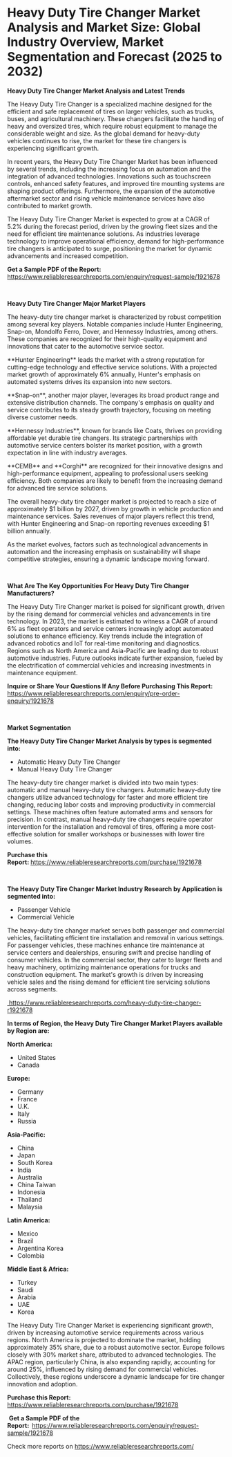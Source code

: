 <p><h1>Heavy Duty Tire Changer Market Analysis and Market Size: Global Industry Overview, Market Segmentation and Forecast (2025 to 2032)</h1></p><p><strong>Heavy Duty Tire Changer Market Analysis and Latest Trends</strong></p>
<p><p>The Heavy Duty Tire Changer is a specialized machine designed for the efficient and safe replacement of tires on larger vehicles, such as trucks, buses, and agricultural machinery. These changers facilitate the handling of heavy and oversized tires, which require robust equipment to manage the considerable weight and size. As the global demand for heavy-duty vehicles continues to rise, the market for these tire changers is experiencing significant growth.</p><p>In recent years, the Heavy Duty Tire Changer Market has been influenced by several trends, including the increasing focus on automation and the integration of advanced technologies. Innovations such as touchscreen controls, enhanced safety features, and improved tire mounting systems are shaping product offerings. Furthermore, the expansion of the automotive aftermarket sector and rising vehicle maintenance services have also contributed to market growth.</p><p>The Heavy Duty Tire Changer Market is expected to grow at a CAGR of 5.2% during the forecast period, driven by the growing fleet sizes and the need for efficient tire maintenance solutions. As industries leverage technology to improve operational efficiency, demand for high-performance tire changers is anticipated to surge, positioning the market for dynamic advancements and increased competition.</p></p>
<p><strong>Get a Sample PDF of the Report:&nbsp;</strong> <a href="https://www.reliableresearchreports.com/enquiry/request-sample/1921678?utm_campaign=2788&utm_medium=2&utm_source=Github&utm_content=ia&utm_term=10042025&utm_id=heavy-duty-tire-changer">https://www.reliableresearchreports.com/enquiry/request-sample/1921678</a></p>
<p>&nbsp;</p>
<p><strong>Heavy Duty Tire Changer Major Market Players</strong></p>
<p><p>The heavy-duty tire changer market is characterized by robust competition among several key players. Notable companies include Hunter Engineering, Snap-on, Mondolfo Ferro, Dover, and Hennessy Industries, among others. These companies are recognized for their high-quality equipment and innovations that cater to the automotive service sector.</p><p>**Hunter Engineering** leads the market with a strong reputation for cutting-edge technology and effective service solutions. With a projected market growth of approximately 6% annually, Hunter's emphasis on automated systems drives its expansion into new sectors.</p><p>**Snap-on**, another major player, leverages its broad product range and extensive distribution channels. The company's emphasis on quality and service contributes to its steady growth trajectory, focusing on meeting diverse customer needs.</p><p>**Hennessy Industries**, known for brands like Coats, thrives on providing affordable yet durable tire changers. Its strategic partnerships with automotive service centers bolster its market position, with a growth expectation in line with industry averages.</p><p>**CEMB** and **Corghi** are recognized for their innovative designs and high-performance equipment, appealing to professional users seeking efficiency. Both companies are likely to benefit from the increasing demand for advanced tire service solutions.</p><p>The overall heavy-duty tire changer market is projected to reach a size of approximately $1 billion by 2027, driven by growth in vehicle production and maintenance services. Sales revenues of major players reflect this trend, with Hunter Engineering and Snap-on reporting revenues exceeding $1 billion annually.</p><p>As the market evolves, factors such as technological advancements in automation and the increasing emphasis on sustainability will shape competitive strategies, ensuring a dynamic landscape moving forward.</p></p>
<p>&nbsp;</p>
<p><strong>What Are The Key Opportunities For Heavy Duty Tire Changer Manufacturers?</strong></p>
<p><p>The Heavy Duty Tire Changer market is poised for significant growth, driven by the rising demand for commercial vehicles and advancements in tire technology. In 2023, the market is estimated to witness a CAGR of around 6% as fleet operators and service centers increasingly adopt automated solutions to enhance efficiency. Key trends include the integration of advanced robotics and IoT for real-time monitoring and diagnostics. Regions such as North America and Asia-Pacific are leading due to robust automotive industries. Future outlooks indicate further expansion, fueled by the electrification of commercial vehicles and increasing investments in maintenance equipment.</p></p>
<p><strong>Inquire or Share Your Questions If Any Before Purchasing This Report:</strong> <a href="https://www.reliableresearchreports.com/enquiry/pre-order-enquiry/1921678?utm_campaign=2788&utm_medium=2&utm_source=Github&utm_content=ia&utm_term=10042025&utm_id=heavy-duty-tire-changer">https://www.reliableresearchreports.com/enquiry/pre-order-enquiry/1921678</a></p>
<p>&nbsp;</p>
<p><strong>Market Segmentation</strong></p>
<p><strong>The Heavy Duty Tire Changer Market Analysis by types is segmented into:</strong></p>
<p><ul><li>Automatic Heavy Duty Tire Changer</li><li>Manual Heavy Duty Tire Changer</li></ul></p>
<p><p>The heavy-duty tire changer market is divided into two main types: automatic and manual heavy-duty tire changers. Automatic heavy-duty tire changers utilize advanced technology for faster and more efficient tire changing, reducing labor costs and improving productivity in commercial settings. These machines often feature automated arms and sensors for precision. In contrast, manual heavy-duty tire changers require operator intervention for the installation and removal of tires, offering a more cost-effective solution for smaller workshops or businesses with lower tire volumes.</p></p>
<p><strong>Purchase this Report:&nbsp;</strong><a href="https://www.reliableresearchreports.com/purchase/1921678?utm_campaign=2788&utm_medium=2&utm_source=Github&utm_content=ia&utm_term=10042025&utm_id=heavy-duty-tire-changer">https://www.reliableresearchreports.com/purchase/1921678</a></p>
<p>&nbsp;</p>
<p><strong>The Heavy Duty Tire Changer Market Industry Research by Application is segmented into:</strong></p>
<p><ul><li>Passenger Vehicle</li><li>Commercial Vehicle</li></ul></p>
<p><p>The heavy-duty tire changer market serves both passenger and commercial vehicles, facilitating efficient tire installation and removal in various settings. For passenger vehicles, these machines enhance tire maintenance at service centers and dealerships, ensuring swift and precise handling of consumer vehicles. In the commercial sector, they cater to larger fleets and heavy machinery, optimizing maintenance operations for trucks and construction equipment. The market's growth is driven by increasing vehicle sales and the rising demand for efficient tire servicing solutions across segments.</p></p>
<p><a href="https://www.reliableresearchreports.com/heavy-duty-tire-changer-r1921678?utm_campaign=2788&utm_medium=2&utm_source=Github&utm_content=ia&utm_term=10042025&utm_id=heavy-duty-tire-changer">&nbsp;https://www.reliableresearchreports.com/heavy-duty-tire-changer-r1921678</a></p>
<p><strong>In terms of Region, the Heavy Duty Tire Changer Market Players available by Region are:</strong></p>
<p>
    <p> <strong> North America: </strong>
        <ul>
            <li>United States</li>
            <li>Canada</li>
        </ul>
        </p> 
    <p> <strong> Europe: </strong>
        <ul>
            <li>Germany</li>
            <li>France</li>
            <li>U.K.</li>
            <li>Italy</li>
            <li>Russia</li>
        </ul>
        </p> 
    <p> <strong> Asia-Pacific: </strong>
        <ul>
            <li>China</li>
            <li>Japan</li>
            <li>South Korea</li>
            <li>India</li>
            <li>Australia</li>
            <li>China Taiwan</li>
            <li>Indonesia</li>
            <li>Thailand</li>
            <li>Malaysia</li>
        </ul>
        </p> 
    <p> <strong> Latin America: </strong>
        <ul>
            <li>Mexico</li>
            <li>Brazil</li>
            <li>Argentina Korea</li>
            <li>Colombia</li>
        </ul>
        </p> 
    <p> <strong> Middle East & Africa: </strong>
        <ul>
            <li>Turkey</li>
            <li>Saudi</li>
            <li>Arabia</li>
            <li>UAE</li>
            <li>Korea</li>
        </ul>
    </p>
    </p>
<p><p>The Heavy Duty Tire Changer Market is experiencing significant growth, driven by increasing automotive service requirements across various regions. North America is projected to dominate the market, holding approximately 35% share, due to a robust automotive sector. Europe follows closely with 30% market share, attributed to advanced technologies. The APAC region, particularly China, is also expanding rapidly, accounting for around 25%, influenced by rising demand for commercial vehicles. Collectively, these regions underscore a dynamic landscape for tire changer innovation and adoption.</p></p>
<p><strong>Purchase this Report: </strong><a href="https://www.reliableresearchreports.com/purchase/1921678?utm_campaign=2788&utm_medium=2&utm_source=Github&utm_content=ia&utm_term=10042025&utm_id=heavy-duty-tire-changer">https://www.reliableresearchreports.com/purchase/1921678</a></p>
<p>&nbsp;<strong>Get a Sample PDF of the Report:&nbsp;&nbsp;</strong><a href="https://www.reliableresearchreports.com/enquiry/request-sample/1921678?utm_campaign=2788&utm_medium=2&utm_source=Github&utm_content=ia&utm_term=10042025&utm_id=heavy-duty-tire-changer">https://www.reliableresearchreports.com/enquiry/request-sample/1921678</a></p>
<p><strong></strong></p>
<p>Check more reports on <a href="https://www.reliableresearchreports.com/?utm_campaign=2788&utm_medium=2&utm_source=Github&utm_content=ia&utm_term=10042025&utm_id=heavy-duty-tire-changer">https://www.reliableresearchreports.com/</a></p>